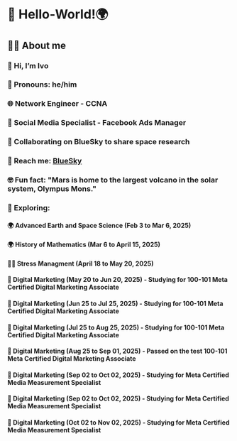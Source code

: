# 👋 Hello-World!🌍
## 🙋‍♂️ About me 
### 👋 Hi, I’m Ivo
### 👨 Pronouns: he/him
### 🌐 Network Engineer - CCNA
### 📢 Social Media Specialist - Facebook Ads Manager
### 🔗 Collaborating on BlueSky to share space research 
### 💬 Reach me: [BlueSky](bsky.app/profile/ivojuri.bsky.social)
### 🤓 Fun fact: "Mars is home to the largest volcano in the solar system, Olympus Mons."
### 👀 Exploring:
#### 🌍 Advanced Earth and Space Science (Feb 3 to Mar 6, 2025)
#### 🌍 History of Mathematics (Mar 6 to April 15, 2025)
#### 🧘‍♀️ Stress Managment (April 18 to May 20, 2025)
#### 🎯 Digital Marketing (May 20 to Jun 20, 2025) - Studying for 100-101 Meta Certified Digital Marketing Associate
#### 🎯 Digital Marketing (Jun 25 to Jul 25, 2025) - Studying for 100-101 Meta Certified Digital Marketing Associate
#### 🎯 Digital Marketing (Jul 25 to Aug 25, 2025) - Studying for 100-101 Meta Certified Digital Marketing Associate
#### 🎯 Digital Marketing (Aug 25 to Sep 01, 2025) - Passed on the test 100-101 Meta Certified Digital Marketing Associate
#### 🎯 Digital Marketing (Sep 02 to Oct 02, 2025) - Studying for Meta Certified Media Measurement Specialist
#### 🎯 Digital Marketing (Sep 02 to Oct 02, 2025) - Studying for Meta Certified Media Measurement Specialist
#### 🎯 Digital Marketing (Oct 02 to Nov 02, 2025) - Studying for Meta Certified Media Measurement Specialist


